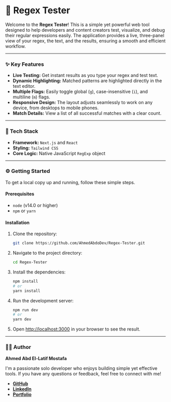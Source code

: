 # 🌟 Regex Tester

Welcome to the **Regex Tester**! This is a simple yet powerful web tool designed to help developers and content creators test, visualize, and debug their regular expressions easily. The application provides a live, three-panel view of your regex, the text, and the results, ensuring a smooth and efficient workflow.

-----

### ✨ Key Features

* **Live Testing:** Get instant results as you type your regex and test text.
* **Dynamic Highlighting:** Matched patterns are highlighted directly in the text editor.
* **Multiple Flags:** Easily toggle global (`g`), case-insensitive (`i`), and multiline (`m`) flags.
* **Responsive Design:** The layout adjusts seamlessly to work on any device, from desktops to mobile phones.
* **Match Details:** View a list of all successful matches with a clear count.

-----

### 🚀 Tech Stack

* **Framework:** `Next.js` and `React`
* **Styling:** `Tailwind CSS`
* **Core Logic:** Native JavaScript `RegExp` object

-----

### ⚙️ Getting Started

To get a local copy up and running, follow these simple steps.

#### Prerequisites

* `node` (v14.0 or higher)
* `npm` or `yarn`

#### Installation

1.  Clone the repository:
    ```bash
    git clone https://github.com/AhmedAbdoDev/Regex-Tester.git
    ```
2.  Navigate to the project directory:
    ```bash
    cd Regex-Tester
    ```
3.  Install the dependencies:
    ```bash
    npm install
    # or
    yarn install
    ```
4.  Run the development server:
    ```bash
    npm run dev
    # or
    yarn dev
    ```
5.  Open [http://localhost:3000](http://localhost:3000) in your browser to see the result.

-----

### 👨‍💻 Author

**Ahmed Abd El-Latif Mostafa**

I'm a passionate solo developer who enjoys building simple yet effective tools. If you have any questions or feedback, feel free to connect with me!

* [**GitHub**](https://github.com/AhmedAbdoDev)
* [**LinkedIn**](https://www.linkedin.com/in/3bkrenodev)
* [**Portfolio**](https://ahmedabdodev.github.io/Portfolio)